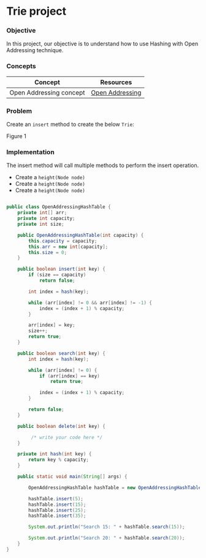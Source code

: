 # Trie project   
   
   
### Objective

In this project, our objective is to understand how to use Hashing with Open Addressing technique.


### Concepts

|Concept|	Resources|
|-------|----------|
|Open Addressing concept|[Open Addressing](https://www.scaler.com/topics/data-structures/open-addressing/)|



   
### Problem
   
   
Create an `insert` method to create the below `Trie`:   

Figure 1   

   
### Implementation   

The insert method will call multiple methods to perform the insert operation.
- Create a `height(Node node)`
- Create a `height(Node node)`
- Create a `height(Node node)`

```java

public class OpenAddressingHashTable {
    private int[] arr;
    private int capacity;
    private int size;

    public OpenAddressingHashTable(int capacity) {
        this.capacity = capacity;
        this.arr = new int[capacity];
        this.size = 0;
    }

    public boolean insert(int key) {
        if (size == capacity)
            return false;

        int index = hash(key);

        while (arr[index] != 0 && arr[index] != -1) {
            index = (index + 1) % capacity;
        }

        arr[index] = key;
        size++;
        return true;
    }

    public boolean search(int key) {
        int index = hash(key);

        while (arr[index] != 0) {
            if (arr[index] == key)
                return true;

            index = (index + 1) % capacity;
        }

        return false;
    }

    public boolean delete(int key) {

         /* write your code here */
    }

    private int hash(int key) {
        return key % capacity;
    }

    public static void main(String[] args) {

        OpenAddressingHashTable hashTable = new OpenAddressingHashTable(10);

        hashTable.insert(5);
        hashTable.insert(15);
        hashTable.insert(25);
        hashTable.insert(35);

        System.out.println("Search 15: " + hashTable.search(15));

        System.out.println("Search 20: " + hashTable.search(20));
    }
}
```

